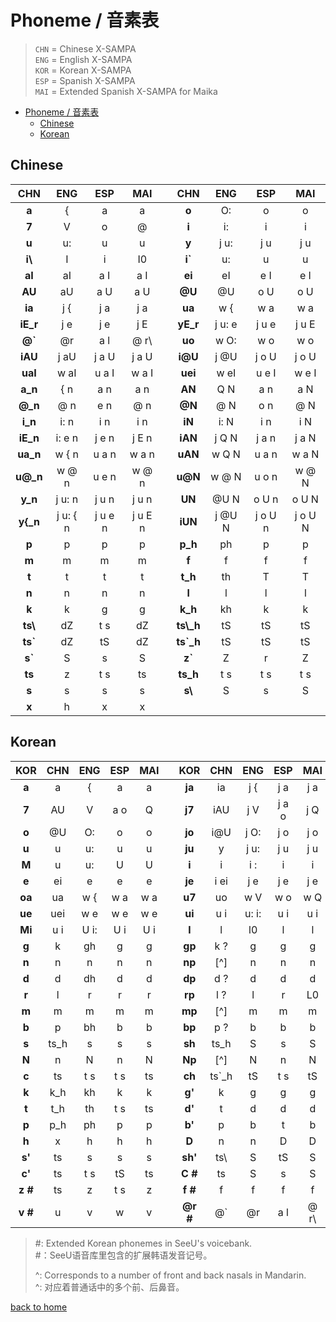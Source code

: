 # Phoneme / 音素表

> `CHN` = Chinese X-SAMPA  
> `ENG` = English X-SAMPA  
> `KOR` = Korean X-SAMPA  
> `ESP` = Spanish X-SAMPA  
> `MAI` = Extended Spanish X-SAMPA for Maika

- [Phoneme / 音素表](#phoneme--音素表)
  - [Chinese](#chinese)
  - [Korean](#korean)

## Chinese

| CHN | ENG | ESP | MAI | | CHN | ENG | ESP | MAI |
| :--------: | :----: | :----: | :----: | :-: | :--------: | :----: | :----: | :----: |
| **a** | { | a | a | | **o** | O: | o | o |
| **7** | V | o | @ | | **i** | i: | i | i |
| **u** | u: | u | u | | **y** | j u: | j u | j u |
| **i\\** | I | i | I0 | | **i`** | u: | u | u |
| **aI** | aI | a I | a I | | **ei** | eI | e I | e I |
| **AU** | aU | a U | a U | | **@U** | @U | o U | o U |
| **ia** | j { | j a | j a | | **ua** | w { | w a | w a |
| **iE_r** | j e | j e | j E | | **yE_r** | j u: e | j u e | j u E |
| **@`** | @r | a l | @ r\ || **uo** | w O: | w o | w o |
| **iAU** | j aU | j a U | j a U | | **i@U** | j @U | j o U | j o U |
| **uaI** | w aI | u a I | w a I | | **uei** | w eI | u e I | w e I |
| **a_n** | { n | a n | a n | | **AN** | Q N | a n | a N |
| **@_n** | @ n | e n | @ n | | **@N** | @ N | o n | @ N |
| **i_n** | i: n | i n | i n | | **iN** | i: N | i n | i N |
| **iE_n** | i: e n | j e n | j E n | | **iAN** | j Q N | j a n | j a N |
| **ua_n** | w { n | u a n | w a n | | **uAN** | w Q N | u a n | w a N |
| **u@_n** | w @ n | u e n | w @ n | | **u@N** | w @ N | u o n | w @ N |
| **y_n** | j u: n | j u n | j u n | | **UN** | @U N | o U n | o U N |
| **y{_n** | j u: { n | j u e n | j u E n | | **iUN** | j @U N | j o U n | j o U N |
| **p** | p | p | p || **p_h** | ph | p | p |
| **m** | m | m | m || **f** | f | f | f |
| **t** | t | t | t || **t_h** | th | T | T |
| **n** | n | n | n || **l** | l | l | l |
| **k** | k | g | g || **k_h** | kh | k | k |
| **ts\\** | dZ | t s | dZ || **ts\\_h** | tS | tS | tS |
| **ts&#96;** | dZ | tS | dZ || **ts&#96;_h** | tS | tS | tS |
| **s&#96;** | S | s | S || **z&#96;** | Z | r | Z |
| **ts** | z | t s | ts || **ts_h** | t s | t s | t s |
| **s** | s | s | s || **s\\** | S | s | S |
| **x** | h | x | x |

## Korean

| KOR | CHN | ENG | ESP | MAI | | KOR | CHN | ENG | ESP | MAI |
| :--------: | :--: | :--: | :-: | :-: | :-: | :--------: | :----: | :---: | :---: | :--: |
| **a** | a | { | a | a | | **ja** | ia | j { | j a | j a |
| **7** | AU | V | a o | Q | | **j7** | iAU | j V | j a o | j Q |
| **o** | @U | O: | o | o | | **jo** | i@U | j O: | j o | j o |
| **u** | u | u: | u | u | | **ju** | y | j u: | j u | j u |
| **M** | u | u: | U | U | | **i** | i | i : | i | i |
| **e** | ei | e | e | e | | **je** | i ei | j e | j e | j e |
| **oa** | ua | w { | w a | w a | | **u7** | uo | w V | w o | w Q |
| **ue** | uei | w e | w e | w e | | **ui** | u i | u: i: | u i | u i |
| **Mi** | u i | U i: | U i | U i | | **l** | l | l0 | l | l |
| **g** | k | gh | g | g | | **gp** | k ? | g | g | g |
| **n** | n | n | n | n | | **np** | [^]  | n | n | n |
| **d** | d | dh | d | d | | **dp** | d ? | d | d | d |
| **r** | l | r | r | r | | **rp** | l ? | l | r | L0 |
| **m** | m | m | m | m | | **mp** | [^]  | m | m | m |
| **b** | p | bh | b | b | | **bp** | p ? | b | b | b |
| **s** | ts_h | s | s | s | | **sh** | ts_h | S | s | S |
| **N** | n | N | n | N | | **Np** | [^]  | N | n | N |
| **c** | ts | t s | t s | ts | | **ch** | ts`_h | tS | t s | tS |
| **k** | k_h | kh | k | k | | **g'** | k | g | g | g |
| **t** | t_h | th | t s | ts | | **d'** | t | d | d | d |
| **p** | p_h | ph | p | p | | **b'** | p | b | t | b |
| **h** | x | h | h | h | | **D** | n | n | D | D |
| **s'** | ts | s | s | s | | **sh'** | ts\ | S | tS | S |
| **c'** | ts | t s | tS | ts | | **C #** | ts | S | s | S |
| **z #** | ts | z | t s | z | | **f #** | f | f | f | f |
| **v #** | u | v | w | v | | **@r #** | @` | @r | a l | @ r\ |

> #: Extended Korean phonemes in SeeU's voicebank.  
> #：SeeU语音库里包含的扩展韩语发音记号。  
>
> ^: Corresponds to a number of front and back nasals in Mandarin.  
> ^: 对应着普通话中的多个前、后鼻音。  

[back to home](/vocaloid-dictionaries/)
